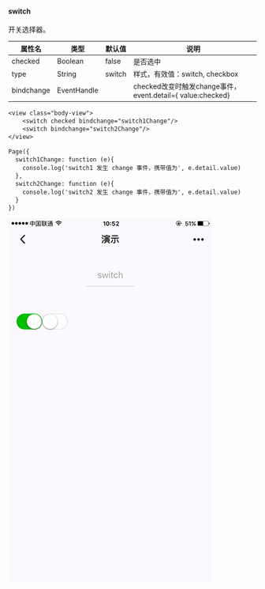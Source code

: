 #### switch

开关选择器。

| 属性名 | 类型 | 默认值 | 说明 |
| --- | --- | --- | --- |
| checked | Boolean | false | 是否选中 |
| type | String | switch | 样式，有效值：switch, checkbox |
| bindchange | EventHandle |  | checked改变时触发change事件，event.detail={ value:checked} |

```
<view class="body-view">
    <switch checked bindchange="switch1Change"/>
    <switch bindchange="switch2Change"/>
</view>
```

```
Page({
  switch1Change: function (e){
    console.log('switch1 发生 change 事件，携带值为', e.detail.value)
  },
  switch2Change: function (e){
    console.log('switch2 发生 change 事件，携带值为', e.detail.value)
  }
})
```

![](/image/pic/switch.png)

